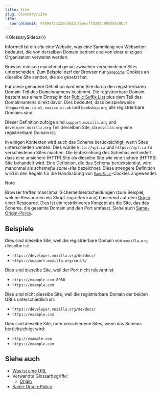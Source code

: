 ```yaml
---
title: Site
slug: Glossary/Site
l10n:
  sourceCommit: 9409e72722add6d1c4baeaf7b262c9b0985c0bcf
---
```


{{GlossarySidebar}}

Informell ist ein _site_ eine Website, was eine Sammlung von Webseiten bedeutet, die von derselben Domain bedient und von einer einzigen Organisation verwaltet werden.

Browser müssen manchmal genau zwischen verschiedenen Sites unterscheiden. Zum Beispiel darf der Browser nur [`SameSite`](/de/docs/Web/HTTP/Headers/Set-Cookie#samesitesamesite-value)-Cookies an dieselbe Site senden, die sie gesetzt hat.

Für diese genauere Definition wird eine Site durch den registrierbaren Domain-Teil des Domainnamens bestimmt. Die registrierbare Domain besteht aus einem Eintrag in der [Public Suffix List](https://publicsuffix.org/list/) plus dem Teil des Domainnamens direkt davor. Dies bedeutet, dass beispielsweise `theguardian.co.uk`, `sussex.ac.uk` und `bookshop.org` alle registrierbare Domains sind.

Dieser Definition zufolge sind `support.mozilla.org` und `developer.mozilla.org` Teil derselben Site, da `mozilla.org` eine registrierbare Domain ist.

In einigen Kontexten wird auch das Schema berücksichtigt, wenn Sites unterschieden werden. Dies würde `http://vpl.ca` und `https://vpl.ca` zu verschiedenen Sites machen. Die Einbeziehung des Schemas verhindert, dass eine unsichere (HTTP) Site als dieselbe Site wie eine sichere (HTTPS) Site behandelt wird. Eine Definition, die das Schema berücksichtigt, wird manchmal als _schemeful same-site_ bezeichnet. Diese strengere Definition wird in den Regeln für die Handhabung von [`SameSite`](/de/docs/Web/HTTP/Headers/Set-Cookie#samesitesamesite-value)-Cookies angewendet.

> [!NOTE]
> Browser treffen manchmal Sicherheitsentscheidungen (zum Beispiel, welche Ressourcen ein Skript zugreifen kann) basierend auf dem [Origin](/de/docs/Glossary/Origin) einer Ressource. Dies ist ein restriktiveres Konzept als die Site, das das Schema, die gesamte Domain und den Port umfasst. Siehe auch [Same-Origin-Policy](/de/docs/Web/Security/Same-origin_policy).

## Beispiele

Dies sind dieselbe Site, weil die registrierbare Domain von `mozilla.org` dieselbe ist:

- `https://developer.mozilla.org/de/docs/`
- `https://support.mozilla.org/en-US/`

Dies sind dieselbe Site, weil der Port nicht relevant ist:

- `https://example.com:8080`
- `https://example.com`

Dies sind nicht dieselbe Site, weil die registrierbare Domain der beiden URLs unterschiedlich ist:

- `https://developer.mozilla.org/de/docs/`
- `https://example.com`

Dies sind dieselbe Site, oder verschiedene Sites, wenn das Schema berücksichtigt wird:

- `http://example.com`
- `https://example.com`

## Siehe auch

- [Was ist eine URL](/de/docs/Learn/Common_questions/Web_mechanics/What_is_a_URL)
- Verwandte Glossarbegriffe:
  - [Origin](/de/docs/Glossary/Origin)
- [Same-Origin-Policy](/de/docs/Web/Security/Same-origin_policy)
